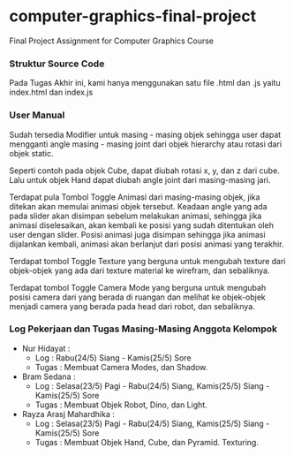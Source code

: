 # computer-graphics-final-project
Final Project Assignment for Computer Graphics Course

### Struktur Source Code
Pada Tugas Akhir ini, kami hanya menggunakan satu file .html dan .js yaitu index.html dan index.js

### User Manual
Sudah tersedia Modifier untuk masing - masing objek sehingga user dapat mengganti angle masing - masing joint dari objek hierarchy atau rotasi dari objek static.

Seperti contoh pada objek Cube, dapat diubah rotasi x, y, dan z dari cube. Lalu untuk objek Hand dapat diubah angle joint dari masing-masing jari.

Terdapat pula Tombol Toggle Animasi dari masing-masing objek, jika ditekan akan memulai animasi objek tersebut. Keadaan angle yang ada pada slider akan disimpan sebelum melakukan animasi, sehingga jika animasi diselesaikan, akan kembali ke posisi yang sudah ditentukan oleh user dengan slider. Posisi animasi juga disimpan sehingga jika animasi dijalankan kembali, animasi akan berlanjut dari posisi animasi yang terakhir.

Terdapat tombol Toggle Texture yang berguna untuk mengubah texture dari objek-objek yang ada dari texture material ke wirefram, dan sebaliknya.

Terdapat tombol Toggle Camera Mode yang berguna untuk mengubah posisi camera dari yang berada di ruangan dan melihat ke objek-objek menjadi camera yang berada pada head dari robot, dan sebaliknya.

### Log Pekerjaan dan Tugas Masing-Masing Anggota Kelompok
* Nur Hidayat :
  * Log : Rabu(24/5) Siang - Kamis(25/5) Sore
  * Tugas : Membuat Camera Modes, dan Shadow.
* Bram Sedana :
  * Log : Selasa(23/5) Pagi - Rabu(24/5) Siang, Kamis(25/5) Siang - Kamis(25/5) Sore
  * Tugas : Membuat Objek Robot, Dino, dan Light.
* Rayza Arasj Mahardhika :
  * Log : Selasa(23/5) Pagi - Rabu(24/5) Siang, Kamis(25/5) Siang - Kamis(25/5) Sore
  * Tugas : Membuat Objek Hand, Cube, dan Pyramid. Texturing.